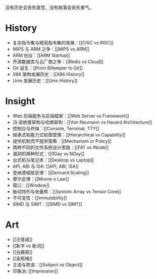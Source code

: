 没有历史会丧失直觉，没有故事会丧失勇气。

# History

- 复杂指令集与精简指令集的发展：[[CISC vs RISC]]
- MIPS 与 ARM 之争：[[MIPS vs ARM]]
- ARM 创业：[[ARM Startup]]
- 开源数据库与云厂商之争：[[Redis vs Cloud]]
- Git 诞生：[[from Bitkeeper to Git]]
- X86 架构发展历史：[[X86 History]]
- Unix 发展历史：[[Unix History]]

# Insight

- Web 后端服务与后端框架：[[Web Server vs Framework]]
- 冯·诺依曼架构与哈佛架构：[[Von Neumann vs Havard Architecture]]
- 控制台与终端：[[Console, Terminal, TTY]]
- 继承式和能力式权限管理：[[Hierarchical vs Capability]]
- 提供机制而不提供策略：[[Mechanism or Policy]]
- 两种不同的文件系统设计思路：[[FAT vs INode]]
- 漏洞的两种形式：[[0Day vs NDay]]
- 台式机与笔记本：[[Desktop vs Laptop]]
- API, ABI 与 ISA: [[API, ABI, ISA]]
- 登纳德缩放定律：[[Dennard Scaling]]
- 摩尔定律：[[Moore-s Law]]
- 窗口：[[Window]]
- 脉动阵列与张量核：[[Systolic Array vs Tensor Core]]
- 不可变性：[[Immutability]]
- SIMD 与 SIMT：[[SIMD vs SIMT]]

# Art

- [[汪曾祺]]
- [[新字 vs 新词]]
- [[白鹿原]]
- [[金瓶梅]]
- 主语与宾语：[[Subject vs Object]]
- 印象派: [[Impression]]